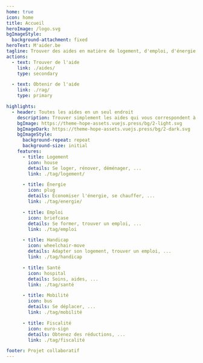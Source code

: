 ```yaml
---
home: true
icon: home
title: Accueil
heroImage: /logo.svg
bgImageStyle:
  background-attachment: fixed
heroText: M'aider.be
tagline: Trouver des aides en matière de logement, d'emploi, d'énergie, ...
actions:
  - text: Trouver de l'aide
    link: ./aides/
    type: secondary

  - text: Obtenir de l'aide
    link: ./rag/
    type: primary

highlights:
  - header: Toutes les aides en un seul endroit
    description: Trouver simplement les aides qui vous correspondent à vos besoins
    bgImage: https://theme-hope-assets.vuejs.press/bg/2-light.svg
    bgImageDark: https://theme-hope-assets.vuejs.press/bg/2-dark.svg
    bgImageStyle:
      background-repeat: repeat
      background-size: initial
    features:
      - title: Logement
        icon: house
        details: Se loger, rénover, déménager, ...
        link: ./tag/logement/

      - title: Énergie
        icon: plug
        details: Économiser l'énergie, se chauffer, ...
        link: ./tag/energie/

      - title: Emploi
        icon: briefcase
        details: Se former, trouver un emploi, ...
        link: ./tag/emploi

      - title: Handicap
        icon: wheelchair-move
        details: Adapter son logement, trouver un emploi, ...
        link: ./tag/handicap

      - title: Santé
        icon: hospital
        details: Soins, aides, ...
        link: ./tag/santé

      - title: Mobilité
        icon: bus
        details: Se déplacer, ...
        link: ./tag/mobilité

      - title: Fiscalité
        icon: euro-sign
        details: Obtenez des réductions, ...
        link: ./tag/fiscalité

footer: Projet collaboratif
---
```



<test />